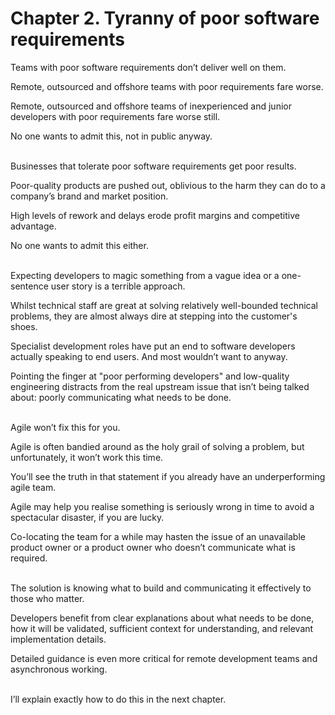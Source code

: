 # Chapter 2. Tyranny of poor software requirements

Teams with poor software requirements don’t deliver well on them.

Remote, outsourced and offshore teams with poor requirements fare worse.

Remote, outsourced and offshore teams of inexperienced and junior developers with poor requirements fare worse still.

No one wants to admit this, not in public anyway.<br/><br/>


Businesses that tolerate poor software requirements get poor results.

Poor-quality products are pushed out, oblivious to the harm they can do to a company’s brand and market position.

High levels of rework and delays erode profit margins and competitive advantage.

No one wants to admit this either.<br/><br/>


Expecting developers to magic something from a vague idea or a one-sentence user story is a terrible approach.

Whilst technical staff are great at solving relatively well-bounded technical problems, they are almost always dire at stepping into the customer's shoes.

Specialist development roles have put an end to software developers actually speaking to end users. And most wouldn’t want to anyway.

Pointing the finger at "poor performing developers" and low-quality engineering distracts from the real upstream issue that isn’t being talked about: poorly communicating what needs to be done.<br/><br/>


Agile won’t fix this for you.

Agile is often bandied around as the holy grail of solving a problem, but unfortunately, it won’t work this time.

You’ll see the truth in that statement if you already have an underperforming agile team.

Agile may help you realise something is seriously wrong in time to avoid a spectacular disaster, if you are lucky.

Co-locating the team for a while may hasten the issue of an unavailable product owner or a product owner who doesn’t communicate what is required.<br/><br/>


The solution is knowing what to build and communicating it effectively to those who matter.

Developers benefit from clear explanations about what needs to be done, how it will be validated, sufficient context for understanding, and relevant implementation details.

Detailed guidance is even more critical for remote development teams and asynchronous working.<br/><br/>


I’ll explain exactly how to do this in the next chapter.
